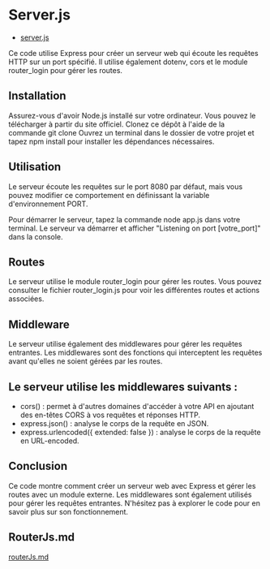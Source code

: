 # Server.js
- [server.js](../server.js)

Ce code utilise Express pour créer un serveur web qui écoute les requêtes HTTP sur un port spécifié. Il utilise également dotenv, cors et le module router_login pour gérer les routes.

## Installation
Assurez-vous d'avoir Node.js installé sur votre ordinateur. Vous pouvez le télécharger à partir du site officiel.
Clonez ce dépôt à l'aide de la commande git clone
Ouvrez un terminal dans le dossier de votre projet et tapez npm install pour installer les dépendances nécessaires.

## Utilisation
Le serveur écoute les requêtes sur le port 8080 par défaut, mais vous pouvez modifier ce comportement en définissant la variable d'environnement PORT.

Pour démarrer le serveur, tapez la commande node app.js dans votre terminal. Le serveur va démarrer et afficher "Listening on port [votre_port]" dans la console.

## Routes
Le serveur utilise le module router_login pour gérer les routes. Vous pouvez consulter le fichier router_login.js pour voir les différentes routes et actions associées.

## Middleware
Le serveur utilise également des middlewares pour gérer les requêtes entrantes. Les middlewares sont des fonctions qui interceptent les requêtes avant qu'elles ne soient gérées par les routes.

## Le serveur utilise les middlewares suivants :

- cors() : permet à d'autres domaines d'accéder à votre API en ajoutant des en-têtes CORS à vos requêtes et réponses HTTP.
- express.json() : analyse le corps de la requête en JSON.
- express.urlencoded({ extended: false }) : analyse le corps de la requête en URL-encoded.

## Conclusion
Ce code montre comment créer un serveur web avec Express et gérer les routes avec un module externe. Les middlewares sont également utilisés pour gérer les requêtes entrantes. N'hésitez pas à explorer le code pour en savoir plus sur son fonctionnement.

## RouterJs.md
[routerJs.md](routes/routerJs.md)